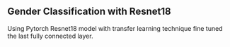 ## Gender Classification with Resnet18

Using Pytorch Resnet18 model with transfer learning technique fine tuned the last fully connected layer.
